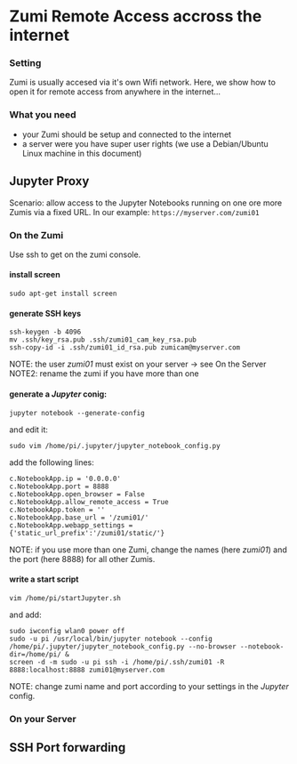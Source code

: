 # Zumi Remote Access accross the internet
### Setting
Zumi is usually accesed via it's own Wifi network. Here, we show how to open it for remote access from anywhere in the internet...

### What you need
* your Zumi should be setup and connected to the internet
* a server were you have super user rights (we use a Debian/Ubuntu Linux machine in this document)

## Jupyter Proxy
Scenario: allow access to the Jupyter Notebooks running on one ore more Zumis via a fixed URL. 
In our example: ``https://myserver.com/zumi01``

### On the Zumi
Use ssh to get on the zumi console.

#### install screen
```
sudo apt-get install screen
```
#### generate SSH keys
```
ssh-keygen -b 4096
mv .ssh/key_rsa.pub .ssh/zumi01_cam_key_rsa.pub
ssh-copy-id -i .ssh/zumi01_id_rsa.pub zumicam@myserver.com
```
NOTE: the user *zumi01* must exist on your server -> see On the Server
NOTE2: rename the zumi if you have more than one

#### generate a *Jupyter* conig:
```
jupyter notebook --generate-config
```
and edit it:
```
sudo vim /home/pi/.jupyter/jupyter_notebook_config.py
```
add the following lines:
```
c.NotebookApp.ip = '0.0.0.0'
c.NotebookApp.port = 8888
c.NotebookApp.open_browser = False
c.NotebookApp.allow_remote_access = True
c.NotebookApp.token = ''
c.NotebookApp.base_url = '/zumi01/'
c.NotebookApp.webapp_settings = {'static_url_prefix':'/zumi01/static/'}

```
NOTE: if you use more than one Zumi, change the names (here *zumi01*) and the port (here 8888) for all other Zumis.

#### write a start script
```
vim /home/pi/startJupyter.sh
```
and add:
```
sudo iwconfig wlan0 power off
sudo -u pi /usr/local/bin/jupyter notebook --config /home/pi/.jupyter/jupyter_notebook_config.py --no-browser --notebook-dir=/home/pi/ &
screen -d -m sudo -u pi ssh -i /home/pi/.ssh/zumi01 -R 8888:localhost:8888 zumi01@myserver.com
```
NOTE: change zumi name and port according to your settings in the *Jupyter* config.

### On your Server

## SSH Port forwarding 
